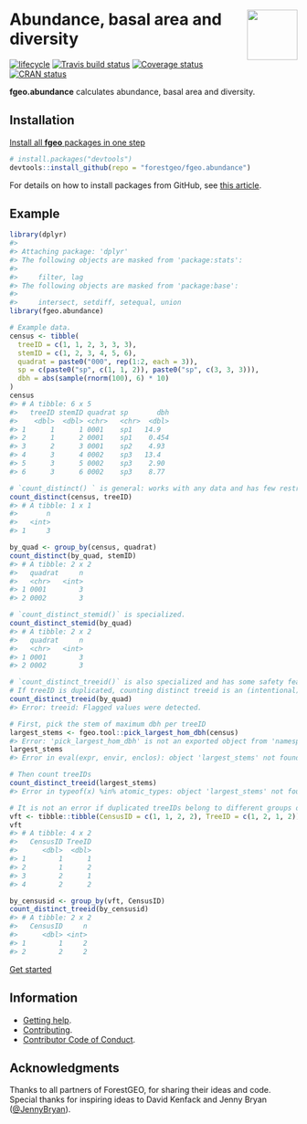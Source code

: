 
<!-- README.md is generated from README.Rmd. Please edit that file -->

# <img src="https://i.imgur.com/vTLlhbp.png" align="right" height=88 /> Abundance, basal area and diversity

[![lifecycle](https://img.shields.io/badge/lifecycle-experimental-orange.svg)](https://www.tidyverse.org/lifecycle/#experimental)
[![Travis build
status](https://travis-ci.org/forestgeo/fgeo.abundance.svg?branch=master)](https://travis-ci.org/forestgeo/fgeo.abundance)
[![Coverage
status](https://codecov.io/gh/forestgeo/fgeo.abundance/branch/master/graph/badge.svg)](https://codecov.io/github/forestgeo/fgeo.abundance?branch=master)
[![CRAN
status](http://www.r-pkg.org/badges/version/fgeo.abundance)](https://cran.r-project.org/package=fgeo.abundance)

**fgeo.abundance** calculates abundance, basal area and diversity.

## Installation

[Install all **fgeo** packages in one
step](https://forestgeo.github.io/fgeo/index.html#installation)

``` r
# install.packages("devtools")
devtools::install_github(repo = "forestgeo/fgeo.abundance")
```

For details on how to install packages from GitHub, see [this
article](https://goo.gl/dQKEeg).

## Example

``` r
library(dplyr)
#> 
#> Attaching package: 'dplyr'
#> The following objects are masked from 'package:stats':
#> 
#>     filter, lag
#> The following objects are masked from 'package:base':
#> 
#>     intersect, setdiff, setequal, union
library(fgeo.abundance)

# Example data.
census <- tibble(
  treeID = c(1, 1, 2, 3, 3, 3),
  stemID = c(1, 2, 3, 4, 5, 6),
  quadrat = paste0("000", rep(1:2, each = 3)),
  sp = c(paste0("sp", c(1, 1, 2)), paste0("sp", c(3, 3, 3))),
  dbh = abs(sample(rnorm(100), 6) * 10)
)
census
#> # A tibble: 6 x 5
#>   treeID stemID quadrat sp       dbh
#>    <dbl>  <dbl> <chr>   <chr>  <dbl>
#> 1      1      1 0001    sp1   14.9  
#> 2      1      2 0001    sp1    0.454
#> 3      2      3 0001    sp2    4.93 
#> 4      3      4 0002    sp3   13.4  
#> 5      3      5 0002    sp3    2.90 
#> 6      3      6 0002    sp3    8.77

# `count_distinct() ` is general: works with any data and has few restrictions.
count_distinct(census, treeID)
#> # A tibble: 1 x 1
#>       n
#>   <int>
#> 1     3

by_quad <- group_by(census, quadrat)
count_distinct(by_quad, stemID)
#> # A tibble: 2 x 2
#>   quadrat     n
#>   <chr>   <int>
#> 1 0001        3
#> 2 0002        3

# `count_distinct_stemid()` is specialized.
count_distinct_stemid(by_quad)
#> # A tibble: 2 x 2
#>   quadrat     n
#>   <chr>   <int>
#> 1 0001        3
#> 2 0002        3

# `count_distinct_treeid()` is also specialized and has some safety features.
# If treeID is duplicated, counting distinct treeid is an (intentional) error.
count_distinct_treeid(by_quad)
#> Error: treeid: Flagged values were detected.

# First, pick the stem of maximum dbh per treeID
largest_stems <- fgeo.tool::pick_largest_hom_dbh(census)
#> Error: 'pick_largest_hom_dbh' is not an exported object from 'namespace:fgeo.tool'
largest_stems
#> Error in eval(expr, envir, enclos): object 'largest_stems' not found

# Then count treeIDs
count_distinct_treeid(largest_stems)
#> Error in typeof(x) %in% atomic_types: object 'largest_stems' not found

# It is not an error if duplicated treeIDs belong to different groups of data.
vft <- tibble::tibble(CensusID = c(1, 1, 2, 2), TreeID = c(1, 2, 1, 2))
vft
#> # A tibble: 4 x 2
#>   CensusID TreeID
#>      <dbl>  <dbl>
#> 1        1      1
#> 2        1      2
#> 3        2      1
#> 4        2      2

by_censusid <- group_by(vft, CensusID)
count_distinct_treeid(by_censusid)
#> # A tibble: 2 x 2
#>   CensusID     n
#>      <dbl> <int>
#> 1        1     2
#> 2        2     2
```

[Get started](https://forestgeo.github.io/fgeo/articles/fgeo.html)

## Information

  - [Getting help](SUPPORT.md).
  - [Contributing](CONTRIBUTING.md).
  - [Contributor Code of Conduct](CODE_OF_CONDUCT.md).

## Acknowledgments

Thanks to all partners of ForestGEO, for sharing their ideas and code.
Special thanks for inspiring ideas to David Kenfack and Jenny Bryan
([@JennyBryan](https://twitter.com/JennyBryan)).
